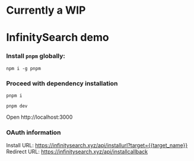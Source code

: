 # Currently a WIP

# InfinitySearch demo

### Install `pnpm` globally:

`npm i -g pnpm`

### Proceed with dependency installation

`pnpm i`

`pnpm dev`

Open http://localhost:3000

### OAuth information

Install URL: https://infinitysearch.xyz/api/installurl?target={{target_name}}
Redirect URL: https://infinitysearch.xyz/api/installcallback

